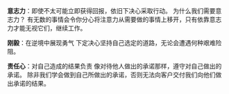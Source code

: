 **意志力**：即使不太可能立即获得回报，依旧下决心采取行动。
为什么我们需要意志力？
有无数的事情会令你分心将注意力从需要做的事情上移开，只有依靠意志力才能无视它们，继续工作。

**刚毅**：在逆境中展现勇气
下定决心坚持自己选定的道路，无论会遭遇何种艰难险阻。

**责任心**：对自己造成的结果负责
像对待他人做出的承诺那样，遵守对自己做出的承诺。
除非我们学会做到自己所做出的承诺，否则无法向客户交付我们向他们做出承诺的结果。